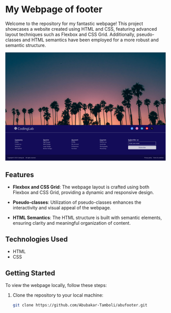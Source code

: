# My Webpage of footer

Welcome to the repository for my fantastic webpage! This project showcases a website created using HTML and CSS, featuring advanced layout techniques such as Flexbox and CSS Grid. Additionally, pseudo-classes and HTML semantics have been employed for a more robust and semantic structure.

![Website Screenshot](https://github.com/Abubakar-Tamboli/abufooter/blob/main/images/abu-footer.png)

## Features

- **Flexbox and CSS Grid**: The webpage layout is crafted using both Flexbox and CSS Grid, providing a dynamic and responsive design.

- **Pseudo-classes**: Utilization of pseudo-classes enhances the interactivity and visual appeal of the webpage.

- **HTML Semantics**: The HTML structure is built with semantic elements, ensuring clarity and meaningful organization of content.

## Technologies Used

- HTML
- CSS

## Getting Started

To view the webpage locally, follow these steps:

1. Clone the repository to your local machine:

   ```bash
   git clone https://github.com/Abubakar-Tamboli/abufooter.git
